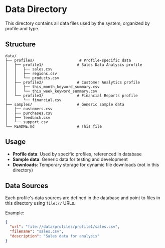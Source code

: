 # Data Directory

This directory contains all data files used by the system, organized by profile and type.

## Structure

```
data/
├── profiles/                    # Profile-specific data
│   ├── profile1/               # Sales Data Analysis profile
│   │   ├── sales.csv
│   │   ├── regions.csv
│   │   └── products.csv
│   ├── profile2/               # Customer Analytics profile
│   │   ├── this_month_keyword_summary.csv
│   │   └── this_week_keyword_summary.csv
│   └── profile3/               # Financial Reports profile
│       └── financial.csv
├── samples/                    # Generic sample data
│   ├── customers.csv
│   ├── purchases.csv
│   ├── feedback.csv
│   └── support.csv
└── README.md                   # This file
```

## Usage

- **Profile data**: Used by specific profiles, referenced in database
- **Sample data**: Generic data for testing and development
- **Downloads**: Temporary storage for dynamic file downloads (not in this directory)

## Data Sources

Each profile's data sources are defined in the database and point to files in this directory using `file://` URLs.

Example:
```json
{
  "url": "file://data/profiles/profile1/sales.csv",
  "filename": "sales.csv",
  "description": "Sales data for analysis"
}
```
